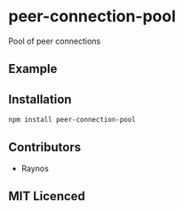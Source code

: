 # peer-connection-pool

Pool of peer connections

## Example

## Installation

`npm install peer-connection-pool`

## Contributors

 - Raynos

## MIT Licenced